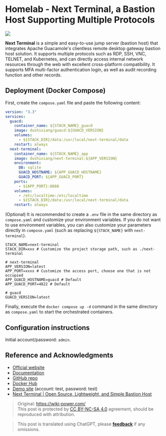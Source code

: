# Homelab - Next Terminal, a Bastion Host Supporting Multiple Protocols

![](https://wiki-media-1253965369.cos.ap-guangzhou.myqcloud.com/img/20230312001443.png)

**Next Terminal** is a simple and easy-to-use jump server (bastion host) that integrates Apache Guacamole's clientless remote desktop gateway bastion host solution. It supports multiple protocols such as RDP, SSH, VNC, TELNET, and Kubernetes, and can directly access internal network resources through the web with excellent cross-platform compatibility. It supports MFA multi-factor authentication login, as well as audit recording function and other records.

## Deployment (Docker Compose)

First, create the `compose.yaml` file and paste the following content:

```yaml title="compose.yaml"
version: "3.3"
services:
  guacd:
    container_name: ${STACK_NAME}_guacd
    image: dushixiang/guacd:${GUACD_VERSION}
    volumes:
      - ${STACK_DIR}/data:/usr/local/next-terminal/data
    restart: always
  next-terminal:
    container_name: ${STACK_NAME}_app
    image: dushixiang/next-terminal:${APP_VERSION}
    environment:
      DB: sqlite
      GUACD_HOSTNAME: ${APP_GUACD_HOSTNAME}
      GUACD_PORT: ${APP_GUACD_PORT}
    ports:
      - ${APP_PORT}:8088
    volumes:
      - /etc/localtime:/etc/localtime
      - ${STACK_DIR}/data:/usr/local/next-terminal/data
    restart: always
```

(Optional) It is recommended to create a `.env` file in the same directory as `compose.yaml` and customize your environment variables. If you do not want to use environment variables, you can also customize your parameters directly in `compose.yaml` (such as replacing `${STACK_NAME}` with `next-terminal`).

```dotenv title=".env"
STACK_NAME=next-terminal
STACK_DIR=xxx # Customize the project storage path, such as ./next-terminal

# next-terminal
APP_VERSION=latest
APP_PORT=xxxx # Customize the access port, choose one that is not occupied
APP_GUACD_HOSTNAME=guacd # Default
APP_GUACD_PORT=4822 # Default

# guacd
GUACD_VERSION=latest
```

Finally, execute the `docker compose up -d` command in the same directory as `compose.yaml` to start the orchestrated containers.

## Configuration instructions

Initial account/password: `admin`.

## Reference and Acknowledgments

- [Official website](https://next-terminal.typesafe.cn/)
- [Documentation](https://next-terminal.typesafe.cn/docs/install/docker-install.html)
- [GitHub repo](https://github.com/dushixiang/next-terminal)
- [Docker Hub](https://hub.docker.com/r/dushixiang/next-terminal)
- [Demo site](https://next.typesafe.cn/) (account: test, password: test)
- [Next Terminal | Open Source, Lightweight, and Simple Bastion Host](https://blog.samliu.tech/2022/07/22/next-terminal-%E5%BC%80%E6%BA%90-%E8%BD%BB%E9%87%8F-%E7%AE%80%E5%8D%95%E7%9A%84%E5%A0%A1%E5%9E%92%E6%9C%BA/?utm_source=rss&utm_medium=rss&utm_campaign=next-terminal-%25e5%25bc%2580%25e6%25ba%2590-%25e8%25bd%25bb%25e9%2587%258f-%25e7%25ae%2580%25e5%258d%2595%25e7%259a%2584%25e5%25a0%25a1%25e5%259e%2592%25e6%259c%25ba)

> Original: <https://wiki-power.com/>  
> This post is protected by [CC BY-NC-SA 4.0](https://creativecommons.org/licenses/by/4.0/deed.en) agreement, should be reproduced with attribution.

> This post is translated using ChatGPT, please [**feedback**](https://github.com/linyuxuanlin/Wiki_MkDocs/issues/new) if any omissions.